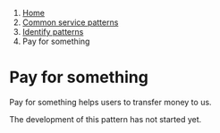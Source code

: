 1.  [Home](/docs/core/contents)
2.	[Common service patterns](/docs/core/common-service-patterns/overview)
3.  [Identify patterns](/docs/documentation/core/common-service-patterns/identify-patterns)
4.  Pay for something

# Pay for something

Pay for something helps users to transfer money to us.

The development of this pattern has not started yet.
